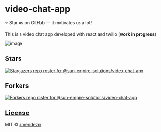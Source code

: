 # video-chat-app

⭐ Star us on GitHub — it motivates us a lot!

This is a video chat app developed with react and twilio (**work in progress**)

![image](https://user-images.githubusercontent.com/26444448/179030561-1d58a877-758f-48fa-bdbb-3479034a60d4.png)


## Stars

[![Stargazers repo roster for @sun-empire-solutions/video-chat-app](https://reporoster.com/stars/sun-empire-solutions/video-chat-app)](https://github.com/sun-empire-solutions/video-chat-app/stargazers)

## Forkers

[![Forkers repo roster for @sun-empire-solutions/video-chat-app](https://reporoster.com/forks/sun-empire-solutions/video-chat-app)](https://github.com/sun-empire-solutions/video-chat-app/network/members)

## [License](https://github.com/sun-empire-solutions/video-chat-app/blob/main/LICENSE)

MIT © [amendezm ](https://github.com/amendezm)
